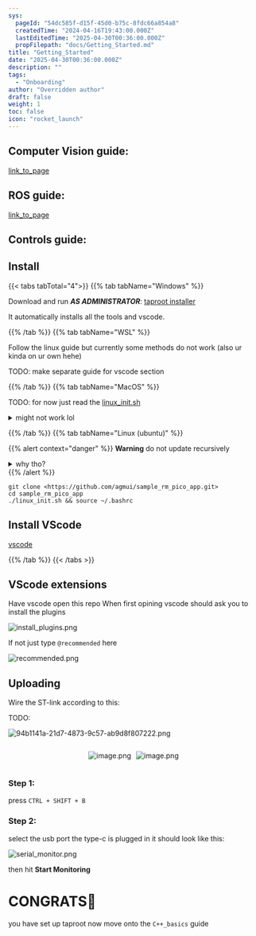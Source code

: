 ```yaml
---
sys:
  pageId: "54dc585f-d15f-45d0-b75c-8fdc66a854a8"
  createdTime: "2024-04-16T19:43:00.000Z"
  lastEditedTime: "2025-04-30T00:36:00.000Z"
  propFilepath: "docs/Getting_Started.md"
title: "Getting_Started"
date: "2025-04-30T00:36:00.000Z"
description: ""
tags:
  - "Onboarding"
author: "Overridden author"
draft: false
weight: 1
toc: false
icon: "rocket_launch"
---
```


## Computer Vision guide:

[link_to_page](86d45bc0-388b-4d26-8848-44f255f73d0e)

## ROS guide:

[link_to_page](3c76c1de-ec8f-46d6-8b0a-294005edc2d5)

## Controls guide:

## Install

{{< tabs tabTotal="4">}}
{{% tab tabName="Windows" %}}

Download and run _**AS ADMINISTRATOR**_: [taproot installer](https://github.com/Thornbots/TeachingFreshies/releases/tag/1.0)

It automatically installs all the tools and vscode.

{{% /tab %}}
{{% tab tabName="WSL" %}}

Follow the linux guide but currently some methods do not work (also ur kinda on ur own hehe)

TODO: make separate guide for vscode section

{{% /tab %}}
{{% tab tabName="MacOS" %}}

TODO: for now just read the [linux_init.sh](https://github.com/agmui/sample_rm_pico_app/blob/main/linux_init.sh)

<details>
<summary>might not work lol</summary>

`brew install libusb pkg-config`

Next install: [vscode](https://code.visualstudio.com/Download)

</details>

{{% /tab %}}
{{% tab tabName="Linux (ubuntu)" %}}

{{% alert context="danger" %}}
**Warning** do not update recursively
<details>
<summary>why tho?</summary>
There are some submodules that may go on for a while (like tinyusb) and I highly
recommend you don't need to get them.
If you want to see what submodules I update just look in `linux_init.sh`
</details>
{{% /alert %}}

```shell
git clone <https://github.com/agmui/sample_rm_pico_app.git>
cd sample_rm_pico_app
./linux_init.sh && source ~/.bashrc
```

## Install VScode

[vscode](https://code.visualstudio.com/Download)

{{% /tab %}}
{{< /tabs >}}

## VScode extensions

Have vscode open this repo
When first opining vscode should ask you to install the plugins

![install_plugins.png](https://prod-files-secure.s3.us-west-2.amazonaws.com/d518164a-d88e-44d1-a4ee-3adb3bd8bce0/89bd30f0-1825-4e77-867b-0a41ce370880/install_plugins.png?X-Amz-Algorithm=AWS4-HMAC-SHA256&X-Amz-Content-Sha256=UNSIGNED-PAYLOAD&X-Amz-Credential=ASIAZI2LB4667E4YPCEZ%2F20250517%2Fus-west-2%2Fs3%2Faws4_request&X-Amz-Date=20250517T140702Z&X-Amz-Expires=3600&X-Amz-Security-Token=IQoJb3JpZ2luX2VjEKb%2F%2F%2F%2F%2F%2F%2F%2F%2F%2FwEaCXVzLXdlc3QtMiJHMEUCIQC3wdoo5HTYriSjmh%2FUkAuWZWXSpFfC9t0brNJjLL63wgIgDG%2BqiNEXcMrcReH5R5gAnpbMDHu6iOCRr6tk6TVQcqEq%2FwMIXxAAGgw2Mzc0MjMxODM4MDUiDI1mDnXwL4KmTReHzSrcA2Y5G883DetpIAOh2BwwKKXQkAscc1fNwv2CROUfH%2FD2yeumRcdOoDIXqO6tM3MHerFCL%2BL6fvw96aFXFtitVpJskk6QtoVnvMj4vZ5oWjoHEWLDmCqB%2FUf3DAvsAq54x8devkzzIYCO3IpHXOhpeQjIwXaOhRPeVgHqOb6OVvE0WHlwfj%2BRm8bOO23iR7Jbmh04%2F8KeW25VPGDSH92JJNntcaHDPhUlMFGwOAa8RSbwlqYOzfasMNLHG6c56C5rvTYXFq8r7600cg%2B%2Bswq%2BfpnsWTpQXPBBG1dUD1nmaNvD%2F6RIrtX3mBje3A%2BLIOc84w%2BFsG0umbkX4nMKloVLgaCLJ3jmtYCaEAYKcb4AgX2GMajOLeFultC3anawXeTEENEX2u3NQtVl%2F4y6%2FJLjXw8wM4VBOmBs1%2BNsEbaHFBgiZV6PVNak3NFB9bg95RVT3q26kcNeQvg87C7At8HIT1cZqH7JwyLUnJO2jIPj3vIsrsSywU2uPAGQ%2Bnf2FqOOy3LusjtmyKyxrHcmyTzkGZS4yTNQDnov7JgCLA9zS6CVyxn%2F0AhIeAe7lHln%2B%2FA54HpWI17xsmYUXWnaigIohHXt3wC4wqbUAERy3PT%2FYJ5Gct0xOAC0B7OtkOpYMMOmosEGOqUBC4p6kKEIm2zK%2FlvNnPBqGTQpfRCzxkeC0IQLLDK7uuvxaqD9XiQwwbezoDth2L0aURStMo0MbVbLjIHOnR2fHuyFsm%2BH2pYathvpBsIbYIR%2F%2FHqq7GZbdtK0kFesokKiEd1O3N4wPP75STXnVqt1xLRtxmlLgLfZCuqUekZ8DJcdfuVE1x52aIMB35hdCCdTucl0AGU4rNNK0oR9wxevBQ26CBD9&X-Amz-Signature=07efc7075ae59bb8f4fb3e269407aac22914fc5b2b043de0b326567386b04ad2&X-Amz-SignedHeaders=host&x-id=GetObject)

If not just type `@recommended` here  

![recommended.png](https://prod-files-secure.s3.us-west-2.amazonaws.com/d518164a-d88e-44d1-a4ee-3adb3bd8bce0/61e661e9-5d85-4dfc-be0d-8d2097a5e793/recommended.png?X-Amz-Algorithm=AWS4-HMAC-SHA256&X-Amz-Content-Sha256=UNSIGNED-PAYLOAD&X-Amz-Credential=ASIAZI2LB4667E4YPCEZ%2F20250517%2Fus-west-2%2Fs3%2Faws4_request&X-Amz-Date=20250517T140702Z&X-Amz-Expires=3600&X-Amz-Security-Token=IQoJb3JpZ2luX2VjEKb%2F%2F%2F%2F%2F%2F%2F%2F%2F%2FwEaCXVzLXdlc3QtMiJHMEUCIQC3wdoo5HTYriSjmh%2FUkAuWZWXSpFfC9t0brNJjLL63wgIgDG%2BqiNEXcMrcReH5R5gAnpbMDHu6iOCRr6tk6TVQcqEq%2FwMIXxAAGgw2Mzc0MjMxODM4MDUiDI1mDnXwL4KmTReHzSrcA2Y5G883DetpIAOh2BwwKKXQkAscc1fNwv2CROUfH%2FD2yeumRcdOoDIXqO6tM3MHerFCL%2BL6fvw96aFXFtitVpJskk6QtoVnvMj4vZ5oWjoHEWLDmCqB%2FUf3DAvsAq54x8devkzzIYCO3IpHXOhpeQjIwXaOhRPeVgHqOb6OVvE0WHlwfj%2BRm8bOO23iR7Jbmh04%2F8KeW25VPGDSH92JJNntcaHDPhUlMFGwOAa8RSbwlqYOzfasMNLHG6c56C5rvTYXFq8r7600cg%2B%2Bswq%2BfpnsWTpQXPBBG1dUD1nmaNvD%2F6RIrtX3mBje3A%2BLIOc84w%2BFsG0umbkX4nMKloVLgaCLJ3jmtYCaEAYKcb4AgX2GMajOLeFultC3anawXeTEENEX2u3NQtVl%2F4y6%2FJLjXw8wM4VBOmBs1%2BNsEbaHFBgiZV6PVNak3NFB9bg95RVT3q26kcNeQvg87C7At8HIT1cZqH7JwyLUnJO2jIPj3vIsrsSywU2uPAGQ%2Bnf2FqOOy3LusjtmyKyxrHcmyTzkGZS4yTNQDnov7JgCLA9zS6CVyxn%2F0AhIeAe7lHln%2B%2FA54HpWI17xsmYUXWnaigIohHXt3wC4wqbUAERy3PT%2FYJ5Gct0xOAC0B7OtkOpYMMOmosEGOqUBC4p6kKEIm2zK%2FlvNnPBqGTQpfRCzxkeC0IQLLDK7uuvxaqD9XiQwwbezoDth2L0aURStMo0MbVbLjIHOnR2fHuyFsm%2BH2pYathvpBsIbYIR%2F%2FHqq7GZbdtK0kFesokKiEd1O3N4wPP75STXnVqt1xLRtxmlLgLfZCuqUekZ8DJcdfuVE1x52aIMB35hdCCdTucl0AGU4rNNK0oR9wxevBQ26CBD9&X-Amz-Signature=0047b6f4baad56abf47bdf851e5d9777d834dff66bf7293139d4d6fc0234c9db&X-Amz-SignedHeaders=host&x-id=GetObject)

## Uploading

Wire the ST-link according to this:

TODO:

![94b1141a-21d7-4873-9c57-ab9d8f807222.png](https://prod-files-secure.s3.us-west-2.amazonaws.com/d518164a-d88e-44d1-a4ee-3adb3bd8bce0/e5fad17d-ab82-4300-9f4c-505ab4b1202c/94b1141a-21d7-4873-9c57-ab9d8f807222.png?X-Amz-Algorithm=AWS4-HMAC-SHA256&X-Amz-Content-Sha256=UNSIGNED-PAYLOAD&X-Amz-Credential=ASIAZI2LB4667E4YPCEZ%2F20250517%2Fus-west-2%2Fs3%2Faws4_request&X-Amz-Date=20250517T140702Z&X-Amz-Expires=3600&X-Amz-Security-Token=IQoJb3JpZ2luX2VjEKb%2F%2F%2F%2F%2F%2F%2F%2F%2F%2FwEaCXVzLXdlc3QtMiJHMEUCIQC3wdoo5HTYriSjmh%2FUkAuWZWXSpFfC9t0brNJjLL63wgIgDG%2BqiNEXcMrcReH5R5gAnpbMDHu6iOCRr6tk6TVQcqEq%2FwMIXxAAGgw2Mzc0MjMxODM4MDUiDI1mDnXwL4KmTReHzSrcA2Y5G883DetpIAOh2BwwKKXQkAscc1fNwv2CROUfH%2FD2yeumRcdOoDIXqO6tM3MHerFCL%2BL6fvw96aFXFtitVpJskk6QtoVnvMj4vZ5oWjoHEWLDmCqB%2FUf3DAvsAq54x8devkzzIYCO3IpHXOhpeQjIwXaOhRPeVgHqOb6OVvE0WHlwfj%2BRm8bOO23iR7Jbmh04%2F8KeW25VPGDSH92JJNntcaHDPhUlMFGwOAa8RSbwlqYOzfasMNLHG6c56C5rvTYXFq8r7600cg%2B%2Bswq%2BfpnsWTpQXPBBG1dUD1nmaNvD%2F6RIrtX3mBje3A%2BLIOc84w%2BFsG0umbkX4nMKloVLgaCLJ3jmtYCaEAYKcb4AgX2GMajOLeFultC3anawXeTEENEX2u3NQtVl%2F4y6%2FJLjXw8wM4VBOmBs1%2BNsEbaHFBgiZV6PVNak3NFB9bg95RVT3q26kcNeQvg87C7At8HIT1cZqH7JwyLUnJO2jIPj3vIsrsSywU2uPAGQ%2Bnf2FqOOy3LusjtmyKyxrHcmyTzkGZS4yTNQDnov7JgCLA9zS6CVyxn%2F0AhIeAe7lHln%2B%2FA54HpWI17xsmYUXWnaigIohHXt3wC4wqbUAERy3PT%2FYJ5Gct0xOAC0B7OtkOpYMMOmosEGOqUBC4p6kKEIm2zK%2FlvNnPBqGTQpfRCzxkeC0IQLLDK7uuvxaqD9XiQwwbezoDth2L0aURStMo0MbVbLjIHOnR2fHuyFsm%2BH2pYathvpBsIbYIR%2F%2FHqq7GZbdtK0kFesokKiEd1O3N4wPP75STXnVqt1xLRtxmlLgLfZCuqUekZ8DJcdfuVE1x52aIMB35hdCCdTucl0AGU4rNNK0oR9wxevBQ26CBD9&X-Amz-Signature=4754ffaf7c8e67b140d69edbb9eee6d8fe6c060b7f4521f1c9653c53bf4269b9&X-Amz-SignedHeaders=host&x-id=GetObject)

<div style="display: flex;flex-direction: row; column-gap:10px; max-width: 630px;justify-content: center;">
<div>

![image.png](https://prod-files-secure.s3.us-west-2.amazonaws.com/d518164a-d88e-44d1-a4ee-3adb3bd8bce0/210ecb78-1116-4d7b-b9b7-2292f66fa2c2/image.png?X-Amz-Algorithm=AWS4-HMAC-SHA256&X-Amz-Content-Sha256=UNSIGNED-PAYLOAD&X-Amz-Credential=ASIAZI2LB466Z22LWMMP%2F20250517%2Fus-west-2%2Fs3%2Faws4_request&X-Amz-Date=20250517T140704Z&X-Amz-Expires=3600&X-Amz-Security-Token=IQoJb3JpZ2luX2VjEKb%2F%2F%2F%2F%2F%2F%2F%2F%2F%2FwEaCXVzLXdlc3QtMiJHMEUCIElLWWTvCn17PfkNTAbR%2FH5bt0bP2C9oFb0GkG5fBD0LAiEAgIDR0vaVzxJ%2BJAiivsnHuLB%2FcuVScGCywJrk6zII768q%2FwMIXxAAGgw2Mzc0MjMxODM4MDUiDFJ6H5ap5V%2B3s0FjYyrcA8uqh7xGTgCoX5QLg472YaWeUwKtTUiFCGQz7de6jp3tw5siuXVYm%2BN7DzlRUbBAZnYBnnLH8v52LpOnOIhruyZhz3sou68L6v31gyDMD6A0r8NkDaHa7560xXclCmOmd2fIskNiD%2BjLEVAL4DFI%2BCclx76YYMOcmpKI9cKUmO5vdXXS%2F22ps1BcW2HToQCtKqu9jLtEdqqZToh8TWgEniBiBL3r1vgQiuXNbHLJjBnCZ7otjVWiHhY1YNM7x04nJAWnK4awPeZ5gMPuPwEwMwhotPkcDCnGQ%2ByPpWaOFFcNYBGFa2ZgVjWgZBLp2qhtLGXAGyj%2BVqpgHTll9BTbgLNCkN9YhY58ZiG5y%2BWDX43cdwHf7oQEdrlZ5DGFNaoY1J8yH7qpL4XLYqhX6ANoNzGnIOG82CypzzGPvWafW0yUcdZqmSoSq68OKh6XQJRsHAhE1ZrFprkSUU9VZxyN5a%2FR5jUCYTlrEwNuegbMek6XVHN3R130rFvgjqUcGrIWlWVo1%2FF9Qdg4LAK%2F44gA5q%2FEJs%2FZt6FzG%2BXyum5RTkvUHhpd%2F3mD89PQo61O1EP6sxVN7BFIWQiv54CSM5qjnlJnqtOXh%2FZdRHkavEGRgCwp1hMMNAvAOMXtB0U%2BMKyeosEGOqUBzx4Rwed%2FzQd3h9UL9bLi5ebHiAoVPwuG743%2FLWcD1h6GetFr9MSQSf%2FH2Rm%2BZ1FeDJu55m3FEnsglh6tAYxT9PL7dNI%2BPyI%2BTdjew2n5aeVRu54g%2B6TjYHc9%2FWlj7t7cmTgyuElkFrvgHY10s798f9jt%2BjRW6TyA4oroQAZbRhcEM4WHKh8roy%2BwNc%2FQqXcGSfFiMZAREF4Ic5J0XAQ1u9eNwWFk&X-Amz-Signature=56fdf70e5c009a6837f88d763cfbcd7bcca29964cc2ffbc30a1cda80ceccf559&X-Amz-SignedHeaders=host&x-id=GetObject)

</div>
<div>

![image.png](https://prod-files-secure.s3.us-west-2.amazonaws.com/d518164a-d88e-44d1-a4ee-3adb3bd8bce0/33a0fd0f-8ca6-4a86-8e09-26e95ded1fff/image.png?X-Amz-Algorithm=AWS4-HMAC-SHA256&X-Amz-Content-Sha256=UNSIGNED-PAYLOAD&X-Amz-Credential=ASIAZI2LB466RFQM3UCT%2F20250517%2Fus-west-2%2Fs3%2Faws4_request&X-Amz-Date=20250517T140705Z&X-Amz-Expires=3600&X-Amz-Security-Token=IQoJb3JpZ2luX2VjEKb%2F%2F%2F%2F%2F%2F%2F%2F%2F%2FwEaCXVzLXdlc3QtMiJHMEUCIQC0iFK1kX%2BCi1qLFqqnP1tEpUYVbgJDV58G62uqyQwTSAIgCQIffR79LXQatWhcId15KniUwqmoBtNxHEGZMnN5xk8q%2FwMIXxAAGgw2Mzc0MjMxODM4MDUiDNpA%2FgwOOfAOE4LsIircAwtzi7sTI26X2zsND1McDuniAyL0Cgc2MlWR4GYwJmjayEcLdxGcz%2BZYEBBW%2BFmnoFNFn2Bky84eFwNO2iovGqQIsrRIgC3t0mNG9JTRslkgOk3wqnnr3HuI0rWk14c00uPLGaFrESNJvZSMQbxuvEZ6WsbJgTMfEdZhLBEDd5a0VhfkBaq56ykBdfqfU8D9rQTAKquIp4zu5LFsx43c%2BN%2FKgehjQ2RXmo9nLYds%2BMOkBeXWFPPxda%2FYND7Tq9VN2KVJN5U%2BDXWDLkMcQfSthel5vgfO6NrnVcuYa3tq6ZyfhGbgKZVYiz68MoRdS91l%2FyChG%2BHFU2gtnAueUD8nY3y0zMF5D8hpWKNqOMlhgfJstl7yKPUN7MCsYek2xjcHNxvgzskAZjsTO9F5uQpOA32pPEudxJzdsOZdSHc5RvAJdQJgiq74aCgtjyOp60gxopLIaLgI5VTJQD%2FVzr8TK4fPzFSe7Hrh3zw%2B8V1iJki09DzOJAJJSTu%2FS9Q6R3j97Pgd8akY1m174oEjzEOK0z1dJjgGW9pxGOVQ7ObcI8aBrrPZ285Dc2Dpco3CJeURHNy5%2Fb7CPM7WJwYo43OfsUt8aSWftA4c2VVko6bCfEVy5XkdJxDznqBFKmfkMNyeosEGOqUBgtMKfSjsnLwre1XSt9AOG9oaVLprCAEa3SRY20Arx2IwiNWfX9veDJTwUNDsekEoj9%2F4M8pmVtCdynigDbsmvCxOL9587WG8yBvgdR%2FlwEUlwU7N3m9RBIuX%2Flj4YjlH%2FW%2F06wqcx6qBumnoHBNwGw6vWyyda8gW7%2BZoWSUlR6Sjt82NUBXSotLSPhySu7APr9r6MiV5tVI76gnyZIyQf6j6FvHk&X-Amz-Signature=9d2f0b62adb7f0e7ce7913d653723f6ca94571802bd678b8e82bc873134be6ce&X-Amz-SignedHeaders=host&x-id=GetObject)

</div>
</div>

### Step 1:

press `CTRL + SHIFT + B`

### Step 2:

select the usb port the type-c is plugged in it should look like this:

![serial_monitor.png](https://prod-files-secure.s3.us-west-2.amazonaws.com/d518164a-d88e-44d1-a4ee-3adb3bd8bce0/f03f4774-05d4-4393-b6a0-d5efb6d315ab/serial_monitor.png?X-Amz-Algorithm=AWS4-HMAC-SHA256&X-Amz-Content-Sha256=UNSIGNED-PAYLOAD&X-Amz-Credential=ASIAZI2LB4667E4YPCEZ%2F20250517%2Fus-west-2%2Fs3%2Faws4_request&X-Amz-Date=20250517T140702Z&X-Amz-Expires=3600&X-Amz-Security-Token=IQoJb3JpZ2luX2VjEKb%2F%2F%2F%2F%2F%2F%2F%2F%2F%2FwEaCXVzLXdlc3QtMiJHMEUCIQC3wdoo5HTYriSjmh%2FUkAuWZWXSpFfC9t0brNJjLL63wgIgDG%2BqiNEXcMrcReH5R5gAnpbMDHu6iOCRr6tk6TVQcqEq%2FwMIXxAAGgw2Mzc0MjMxODM4MDUiDI1mDnXwL4KmTReHzSrcA2Y5G883DetpIAOh2BwwKKXQkAscc1fNwv2CROUfH%2FD2yeumRcdOoDIXqO6tM3MHerFCL%2BL6fvw96aFXFtitVpJskk6QtoVnvMj4vZ5oWjoHEWLDmCqB%2FUf3DAvsAq54x8devkzzIYCO3IpHXOhpeQjIwXaOhRPeVgHqOb6OVvE0WHlwfj%2BRm8bOO23iR7Jbmh04%2F8KeW25VPGDSH92JJNntcaHDPhUlMFGwOAa8RSbwlqYOzfasMNLHG6c56C5rvTYXFq8r7600cg%2B%2Bswq%2BfpnsWTpQXPBBG1dUD1nmaNvD%2F6RIrtX3mBje3A%2BLIOc84w%2BFsG0umbkX4nMKloVLgaCLJ3jmtYCaEAYKcb4AgX2GMajOLeFultC3anawXeTEENEX2u3NQtVl%2F4y6%2FJLjXw8wM4VBOmBs1%2BNsEbaHFBgiZV6PVNak3NFB9bg95RVT3q26kcNeQvg87C7At8HIT1cZqH7JwyLUnJO2jIPj3vIsrsSywU2uPAGQ%2Bnf2FqOOy3LusjtmyKyxrHcmyTzkGZS4yTNQDnov7JgCLA9zS6CVyxn%2F0AhIeAe7lHln%2B%2FA54HpWI17xsmYUXWnaigIohHXt3wC4wqbUAERy3PT%2FYJ5Gct0xOAC0B7OtkOpYMMOmosEGOqUBC4p6kKEIm2zK%2FlvNnPBqGTQpfRCzxkeC0IQLLDK7uuvxaqD9XiQwwbezoDth2L0aURStMo0MbVbLjIHOnR2fHuyFsm%2BH2pYathvpBsIbYIR%2F%2FHqq7GZbdtK0kFesokKiEd1O3N4wPP75STXnVqt1xLRtxmlLgLfZCuqUekZ8DJcdfuVE1x52aIMB35hdCCdTucl0AGU4rNNK0oR9wxevBQ26CBD9&X-Amz-Signature=8fc5eb89a2e27718dc85809436e69268ae7f539ba7480eeb48271818d2f6d745&X-Amz-SignedHeaders=host&x-id=GetObject)

then hit **Start Monitoring**

# CONGRATS🎉

you have set up taproot now move onto the `C++_basics` guide
